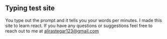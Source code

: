 

## Typing test site


You type out the prompt and it tells you your words per minutes. I made this site to learn react. 
If you have any questions or suggestions feel free to reach out to me at alirastegar123@gmail.com



